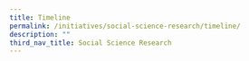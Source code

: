```yaml
---
title: Timeline
permalink: /initiatives/social-science-research/timeline/
description: ""
third_nav_title: Social Science Research
---
```

